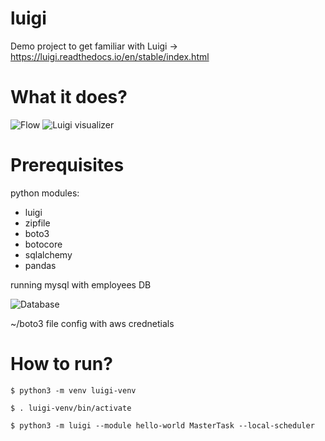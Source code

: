 # luigi
Demo project to get familiar with Luigi -> https://luigi.readthedocs.io/en/stable/index.html

# What it does?
![Flow](https://i.imgur.com/nN36Zbx.png)
![Luigi visualizer](https://i.imgur.com/eW8Rz1J.png)

# Prerequisites
python modules:
- luigi   
- zipfile 
- boto3   
- botocore
- sqlalchemy
- pandas

running mysql with employees DB

![Database](https://github.com/datacharmer/test_db/blob/master/images/employees.jpg?raw=true)

~/boto3 file config with aws crednetials

# How to run?
```$ python3 -m venv luigi-venv```

```$ . luigi-venv/bin/activate```

```$ python3 -m luigi --module hello-world MasterTask --local-scheduler```

